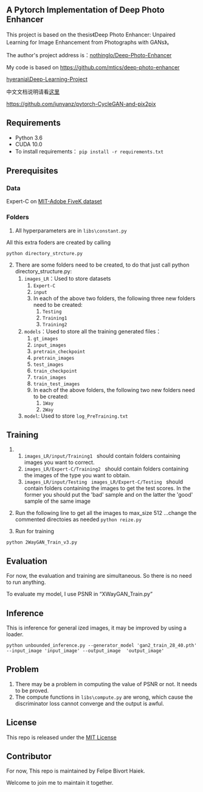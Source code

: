 ## A Pytorch Implementation of Deep Photo Enhancer

This project is based on the thesis《Deep Photo Enhancer: Unpaired Learning for Image Enhancement from Photographs with GANs》。

The author's project address is：[nothinglo/Deep-Photo-Enhancer](https://github.com/nothinglo/Deep-Photo-Enhancer)

My code is based on https://github.com/mtics/deep-photo-enhancer

[hyerania\Deep-Learning-Project](https://github.com/hyerania/Deep-Learning-Project)

中文文档说明请看[这里](https://github.com/mtics/deep-photo-enhancer/blob/master/README_zh_cn.md)

https://github.com/junyanz/pytorch-CycleGAN-and-pix2pix

## Requirements

- Python 3.6
- CUDA 10.0
- To install requirements：
  `pip install -r requirements.txt`

## Prerequisites

### Data

Expert-C on [MIT-Adobe FiveK dataset](https://data.csail.mit.edu/graphics/fivek/)

### Folders

1. All hyperparameters are in `libs\constant.py`


All this extra foders are created by calling

```python directory_strcture.py```


2. There are some folders need to be created, to do that just call python directory_structure.py:
   1. `images_LR`：Used to store datasets
      1. `Expert-C`
      2. `input`
      3. In each of the above two folders, the following three new folders need to be created:
         1. `Testing`
         2. `Training1`
         3. `Training2`
   2. `models`：Used to store all the training generated files：
      1. `gt_images`
      2. `input_images`
      3. `pretrain_checkpoint`
      4. `pretrain_images`
      5. `test_images`
      6. `train_checkpoint`
      7. `train_images`
      8. `train_test_images`
      9. In each of the above folders, the following two new folders need to be created:
         1. `1Way`
         2. `2Way`
   3. `model`: Used to store `log_PreTraining.txt`

## Training

1. 1. `images_LR/input/Training1 ` should contain folders containing images you want to correct.
   2. `images_LR/Expert-C/Training2 ` should contain folders containing  the images of the type you want to obtain.
   3. `images_LR/input/Testing ` `images_LR/Expert-C/Testing ` should contain folders containing the images to get the test scores. In the former you should put the 'bad' sample and on the latter the 'good' sample of the same image 

2. Run the following line to get all the images to max_size 512 ...change the commented directoies as needed
```python reize.py ```

3. Run for training   

```python 2WayGAN_Train_v3.py ```

## Evaluation

For now, the evaluation and training are simultaneous. So there is no need to run anything.

To evaluate my model, I use PSNR in “XWayGAN_Train.py”

## Inference
This is inference for general ized images, it may be improved by using a loader.

```python unbounded_inference.py --generator_model 'gan2_train_28_40.pth' --input_image 'input_image' --output_image  'output_image' ```


## Problem

1. There may be a problem in computing the value of PSNR or not. It needs to be  proved.
2. The compute functions in `libs\compute.py` are wrong, which cause the discriminator loss cannot converge and the output is awful.

## License

This repo is released under  the [MIT License](LICENSE.md)

## Contributor

For now, This repo is maintained by Felipe Bivort Haiek.

Welcome to join me to maintain it together.




